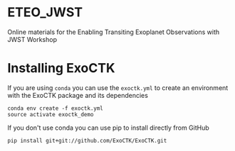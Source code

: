 # ETEO_JWST
Online materials for the Enabling Transiting Exoplanet Observations with JWST Workshop

# Installing ExoCTK

If you are using `conda` you can use the `exoctk.yml` to create an environment with the ExoCTK package and its dependencies

    conda env create -f exoctk.yml
    source activate exoctk_demo

If you don't use conda you can use pip to install directly from GitHub

    pip install git+git://github.com/ExoCTK/ExoCTK.git
